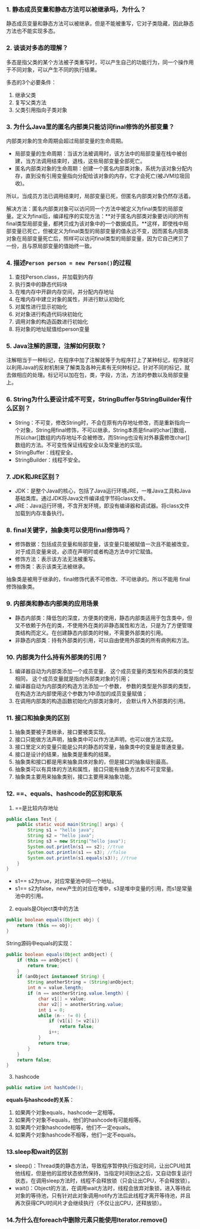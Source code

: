 ### 1. 静态成员变量和静态方法可以被继承吗，为什么？

静态成员变量和静态方法可以被继承，但是不能被重写，它对子类隐藏，因此静态方法也不能实现多态。

### 2. 谈谈对多态的理解？

多态是指父类的某个方法被子类重写时，可以产生自己的功能行为，同一个操作用于不同对象，可以产生不同的执行结果。

多态的3个必要条件：

1. 继承父类
2. 复写父类方法
3. 父类引用指向子类对象

### 3. 为什么Java里的匿名内部类只能访问final修饰的外部变量？

内部类对象的生命周期会超过局部变量的生命周期。

- 局部变量的生命周期：当该方法被调用时，该方法中的局部变量在栈中被创建，当方法调用结束时，退栈，这些局部变量全部死亡。
- 匿名内部类对象的生命周期：创建一个匿名内部类对象，系统为该对象分配内存，直到没有引用变量指向分配给该对象的内存，它才会死亡(被JVM垃圾回收)。

所以，当成员方法已调用结束时，局部变量已死，但匿名内部类对象仍然存活着。

解决方法：匿名内部类对象可以访问同一个方法中被定义为final类型的局部变量。定义为final后，编译程序的实现方法：**对于匿名内部类对象要访问的所有final类型局部变量，都拷贝成为该对象中的一个数据成员。**这样，即使栈中局部变量已死亡，但被定义为final类型的局部变量的值永远不变，因而匿名内部类对象在局部变量死亡后，照样可以访问final类型的局部变量，因为它自己拷贝了一份，且与原局部变量的值始终一致。

### 4. 描述`Person person = new Person()`的过程

1. 查找Person.class，并加载到内存
2. 执行类中的静态代码块
3. 在堆内存中开辟内存空间，并分配内存地址
4. 在堆内存中建立对象的属性，并进行默认初始化
5. 对属性进行显示初始化
6. 对对象进行构造代码块初始化
7. 调用对象的构造函数进行初始化
8. 将对象的地址赋值给person变量

### 5. Java注解的原理，注解如何获取？

注解相当于一种标记，在程序中加了注解就等于为程序打上了某种标记，程序就可以利用Java的反射机制来了解类及各种元素有无何种标记，针对不同的标记，就去做相应的处理。标记可以加在包，类，字段，方法，方法的参数以及局部变量上。

### 6. String为什么要设计成不可变，StringBuffer与StringBuilder有什么区别？

- String：不可变，修改String时，不会在原有内存地址修改，而是重新指向一个对象，String用final修饰，不可以继承，String本质是final的char[]数组，所以char[]数组的内存地址不会被修改，而String也没有对外暴露修改char[]数组的方法。不可变性保证线程安全以及常量池的实现。
- StringBuffer：线程安全。
- StringBuilder：线程不安全。

### 7. JDK和JRE区别？

- JDK：是整个Java的核心，包括了Java运行环境JRE，一堆Java工具和Java基础类库。通过JDK将Java文件编译成字节码class文件。
- JRE：Java运行环境，不含开发环境，即没有编译器和调试器。将class文件加载到内存准备执行。

### 8. final关键字，抽象类可以使用final修饰吗？

- 修饰数据：包括成员变量和局部变量，该变量只能被赋值一次且不能被改变。对于成员变量来说，必须在声明时或者构造方法中对它赋值。
- 修饰方法：表示该方法无法被重写。
- 修饰类：表示该类无法被继承。

抽象类是被用于继承的，final修饰代表不可修改、不可继承的。所以不能用 final修饰抽象类。

### 9. 内部类和静态内部类的应用场景

- 静态内部类：降低包的深度，方便类的使用，静态内部类适用于包含类中，但又不依赖于外在的类，不使用外在类的非静态属性和方法，只是为了方便管理类结构而定义。在创建静态内部类的时候，不需要外部类的引用。
- 非静态内部类：持有外部类的引用，可以自由使用外部类的所有病例和方法。

### 10. 内部类为什么持有外部类的引用？

1. 编译器自动为内部类添加一个成员变量， 这个成员变量的类型和外部类的类型相同， 这个成员变量就是指向外部类对象的引用；
2. 编译器自动为内部类的构造方法添加一个参数， 参数的类型是外部类的类型， 在构造方法内部使用这个参数为1中添加的成员变量赋值；
3. 在调用内部类的构造函数初始化内部类对象时， 会默认传入外部类的引用。

### 11. 接口和抽象类的区别

1. 抽象类要被子类继承，接口要被类实现。
2. 接口只能做方法声明，抽象类中可以作方法声明，也可以做方法实现。
3. 接口里定义的变量只能是公共的静态的常量，抽象类中的变量是普通变量。
4. 接口是设计的结果，抽象类是重构的结果。
5. 抽象类和接口都是用来抽象具体对象的，但是接口的抽象级别最高。
6. 抽象类可以有具体的方法和属性，接口只能有抽象方法和不可变常量。
7. 抽象类主要用来抽象类别，接口主要用来抽象功能。

### 12. ==、equals、hashcode的区别和联系

1. ==是比较内存地址

```java
public class Test {
    public static void main(String[] args) {
        String s1 = "hello java";
        String s2 = "hello java";
        String s3 = new String("hello java");
        System.out.println(s1 == s2); //true
        System.out.println(s1 == s3); //false
        System.out.println(s1.equals(s3)); //true
    }
}
```

- s1== s2为true，对应常量池中同一个地址。
- s1== s2为false，new产生的对应在堆中，s3是堆中变量的引用，而s1是常量池中的引用。

2. equals是Object类中的方法

```java
public boolean equals(Object obj) {
    return (this == obj);
}
```

String源码中equals的实现：

```java
public boolean equals(Object anObject) {
    if (this == anObject) {
        return true;
    }
    if (anObject instanceof String) {
        String anotherString = (String)anObject;
        int n = value.length;
        if (n == anotherString.value.length) {
            char v1[] = value;
            char v2[] = anotherString.value;
            int i = 0;
            while (n-- != 0) {
                if (v1[i] != v2[i])
                    return false;
                i++;
            }
            return true;
        }
    }
    return false;
}
```

3. hashcode

```java
public native int hashCode();
```

**equals与hashcode的关系**：

1. 如果两个对象equals，hashcode一定相等。 
2. 如果两个对象不equals，他们的hashcode有可能相等。 
3. 如果两个对象hashcode相等，他们不一定equals。 
4. 如果两个对象hashcode不相等，他们一定不equals。 

### 13.sleep和wait的区别

- sleep()：Thread类的静态方法，导致程序暂停执行指定时间，让出CPU给其他线程，但是他的监控状态依然保持，当指定时间到达之后，又自动恢复运行状态，在调用sleep方法时，线程不会释放锁（只会让出CPU，不会释放锁）。
- wait()：Object的方法，在调用wait方法时，线程会放弃对象锁，进入等待此对象的等待池，只有针对此对象调用notify方法后此线程才离开等待池，并且再次获得CPU时间片才会继续执行（不仅让出CPU，还释放锁）。

### 14.为什么在foreach中删除元素只能使用Iterator.remove()